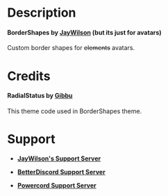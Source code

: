 # Description

#### BorderShapes by [JayWilson](https://github.com/JayWilson7) (but its just for avatars)

Custom border shapes for 	~~elements~~ avatars.

# Credits

#### RadialStatus by [Gibbu](https://github.com/Gibbu)

This theme code used in BorderShapes theme.

# Support

- [**JayWilson's Support Server**](https://discord.gg/jcDvkVk)

- [**BetterDiscord Support Server**](https://discord.gg/0Tmfo5ZbORCRqbAd)

- [**Powercord Support Server**](https://discord.gg/vVe4fsGFEP)
